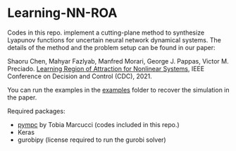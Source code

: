# Learning-NN-ROA

Codes in this repo. implement a cutting-plane method to synthesize Lyapunov functions for uncertain neural network dynamical systems. The details of the method and the problem setup can be found in our paper:

Shaoru Chen, Mahyar Fazlyab, Manfred Morari, George J. Pappas, Victor M. Preciado. [Learning Region of Attraction for Nonlinear Systems](https://arxiv.org/abs/2110.00731), IEEE Conference on Decision and Control (CDC), 2021.

You can run the examples in the [examples](https://github.com/ShaoruChen/Learning-NN-ROA/tree/main/examples) folder to recover the simulation in the paper. 

Required packages:
- [pympc](https://github.com/TobiaMarcucci/pympc) by Tobia Marcucci (codes included in this repo.)
- Keras
- gurobipy (license required to run the gurobi solver)
